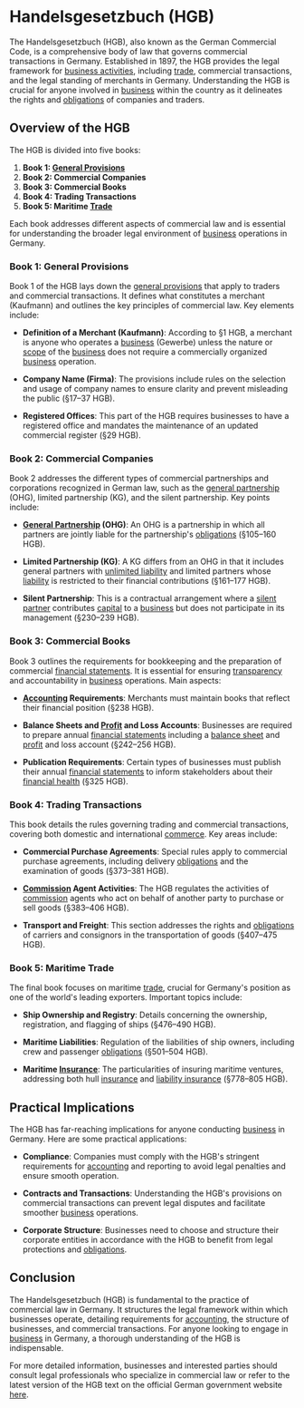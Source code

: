 # Handelsgesetzbuch (HGB)

The Handelsgesetzbuch (HGB), also known as the German Commercial Code, is a comprehensive body of law that governs commercial transactions in Germany. Established in 1897, the HGB provides the legal framework for [business activities](../b/business_activities.md), including [trade](../t/trade.md), commercial transactions, and the legal standing of merchants in Germany. Understanding the HGB is crucial for anyone involved in [business](../b/business.md) within the country as it delineates the rights and [obligations](../o/obligation.md) of companies and traders.

## Overview of the HGB

The HGB is divided into five books:
1. **Book 1: [General Provisions](../g/general_provisions.md)**
2. **Book 2: Commercial Companies**
3. **Book 3: Commercial Books**
4. **Book 4: Trading Transactions**
5. **Book 5: Maritime [Trade](../t/trade.md)**

Each book addresses different aspects of commercial law and is essential for understanding the broader legal environment of [business](../b/business.md) operations in Germany.

### Book 1: General Provisions

Book 1 of the HGB lays down the [general provisions](../g/general_provisions.md) that apply to traders and commercial transactions. It defines what constitutes a merchant (Kaufmann) and outlines the key principles of commercial law. Key elements include:

- **Definition of a Merchant (Kaufmann)**: According to §1 HGB, a merchant is anyone who operates a [business](../b/business.md) (Gewerbe) unless the nature or [scope](../s/scope.md) of the [business](../b/business.md) does not require a commercially organized [business](../b/business.md) operation.
  
- **Company Name (Firma)**: The provisions include rules on the selection and usage of company names to ensure clarity and prevent misleading the public (§17–37 HGB).

- **Registered Offices**: This part of the HGB requires businesses to have a registered office and mandates the maintenance of an updated commercial register (§29 HGB).

### Book 2: Commercial Companies

Book 2 addresses the different types of commercial partnerships and corporations recognized in German law, such as the [general partnership](../g/general_partnership.md) (OHG), limited partnership (KG), and the silent partnership. Key points include:

- **[General Partnership](../g/general_partnership.md) (OHG)**: An OHG is a partnership in which all partners are jointly liable for the partnership's [obligations](../o/obligation.md) (§105–160 HGB).

- **Limited Partnership (KG)**: A KG differs from an OHG in that it includes general partners with [unlimited liability](../u/unlimited_liability.md) and limited partners whose [liability](../l/liability.md) is restricted to their financial contributions (§161–177 HGB).

- **Silent Partnership**: This is a contractual arrangement where a [silent partner](../s/silent_partner.md) contributes [capital](../c/capital.md) to a [business](../b/business.md) but does not participate in its management (§230–239 HGB).

### Book 3: Commercial Books

Book 3 outlines the requirements for bookkeeping and the preparation of commercial [financial statements](../f/financial_statements.md). It is essential for ensuring [transparency](../t/transparency.md) and accountability in [business](../b/business.md) operations. Main aspects:

- **[Accounting](../a/accounting.md) Requirements**: Merchants must maintain books that reflect their financial position (§238 HGB).

- **Balance Sheets and [Profit](../p/profit.md) and Loss Accounts**: Businesses are required to prepare annual [financial statements](../f/financial_statements.md) including a [balance sheet](../b/balance_sheet.md) and [profit](../p/profit.md) and loss account (§242–256 HGB).

- **Publication Requirements**: Certain types of businesses must publish their annual [financial statements](../f/financial_statements.md) to inform stakeholders about their [financial health](../f/financial_health.md) (§325 HGB).

### Book 4: Trading Transactions

This book details the rules governing trading and commercial transactions, covering both domestic and international [commerce](../c/commerce.md). Key areas include:

- **Commercial Purchase Agreements**: Special rules apply to commercial purchase agreements, including delivery [obligations](../o/obligation.md) and the examination of goods (§373–381 HGB).

- **[Commission](../c/commission.md) Agent Activities**: The HGB regulates the activities of [commission](../c/commission.md) agents who act on behalf of another party to purchase or sell goods (§383–406 HGB).

- **Transport and Freight**: This section addresses the rights and [obligations](../o/obligation.md) of carriers and consignors in the transportation of goods (§407–475 HGB).

### Book 5: Maritime Trade

The final book focuses on maritime [trade](../t/trade.md), crucial for Germany's position as one of the world's leading exporters. Important topics include:

- **Ship Ownership and Registry**: Details concerning the ownership, registration, and flagging of ships (§476–490 HGB).

- **Maritime Liabilities**: Regulation of the liabilities of ship owners, including crew and passenger [obligations](../o/obligation.md) (§501–504 HGB).

- **Maritime [Insurance](../i/insurance.md)**: The particularities of insuring maritime ventures, addressing both hull [insurance](../i/insurance.md) and [liability insurance](../l/liability_insurance.md) (§778–805 HGB).

## Practical Implications

The HGB has far-reaching implications for anyone conducting [business](../b/business.md) in Germany. Here are some practical applications:

- **Compliance**: Companies must comply with the HGB's stringent requirements for [accounting](../a/accounting.md) and reporting to avoid legal penalties and ensure smooth operation.
  
- **Contracts and Transactions**: Understanding the HGB's provisions on commercial transactions can prevent legal disputes and facilitate smoother [business](../b/business.md) operations.

- **Corporate Structure**: Businesses need to choose and structure their corporate entities in accordance with the HGB to benefit from legal protections and [obligations](../o/obligation.md).

## Conclusion

The Handelsgesetzbuch (HGB) is fundamental to the practice of commercial law in Germany. It structures the legal framework within which businesses operate, detailing requirements for [accounting](../a/accounting.md), the structure of businesses, and commercial transactions. For anyone looking to engage in [business](../b/business.md) in Germany, a thorough understanding of the HGB is indispensable. 

For more detailed information, businesses and interested parties should consult legal professionals who specialize in commercial law or refer to the latest version of the HGB text on the official German government website [here](https://www.gesetze-im-internet.de/hgb/).